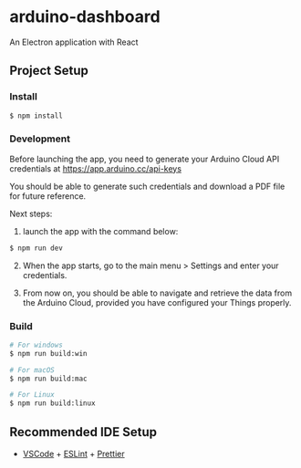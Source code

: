 # arduino-dashboard

An Electron application with React


## Project Setup

### Install

```bash
$ npm install
```

### Development

Before launching the app, you need to generate your Arduino Cloud API credentials at https://app.arduino.cc/api-keys

You should be able to generate such credentials and download a PDF file for future reference.

Next steps:

1. launch the app with the command below:

```bash
$ npm run dev
```

2. When the app starts, go to the main menu > Settings and enter your credentials.

3. From now on, you should be able to navigate and retrieve the data from the Arduino Cloud, provided you have configured
your Things properly.


### Build

```bash
# For windows
$ npm run build:win

# For macOS
$ npm run build:mac

# For Linux
$ npm run build:linux
```

## Recommended IDE Setup

- [VSCode](https://code.visualstudio.com/) + [ESLint](https://marketplace.visualstudio.com/items?itemName=dbaeumer.vscode-eslint) + [Prettier](https://marketplace.visualstudio.com/items?itemName=esbenp.prettier-vscode)
